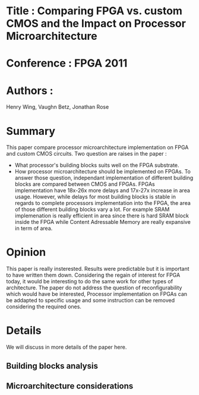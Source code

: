 # Title : Comparing FPGA vs. custom CMOS and the Impact on Processor Microarchitecture

# Conference : FPGA 2011

# Authors :
Henry Wing, Vaughn Betz, Jonathan Rose

# Summary
This paper compare processor microarchitecture implementation on FPGA and custom CMOS circuits.
Two question are raises in the paper :
- What processor's building blocks suits well on the FPGA substrate.
- How processor microarchitecture should be implemented on FPGAs.
To answer those question, independant implementation of different building blocks are compared between CMOS and FPGAs.
FPGAs implementation have 18x-26x more delays and 17x-27x increase in area usage.
However, while delays for most building blocks is stable in regards to complete processors implementation into the FPGA, the area of those different building blocks vary a lot.
For example SRAM implemenation is really efficient in area since there is hard SRAM block inside the FPGA while Content Adressable Memory are really expansive in term of area.


# Opinion
This paper is really insterested.
Results were predictable but it is important to have written them down.
Considering the regain of interest for FPGA today, it would be interesting to do the same work for other types of architecture.
The paper do not address the question of reconfigurability which would have be interested, Processor implementation on FPGAs can be addapted to specific usage and some instruction can be removed considering the required ones.

# Details
We will discuss in more details of the paper here.

## Building blocks analysis

## Microarchitecture considerations
